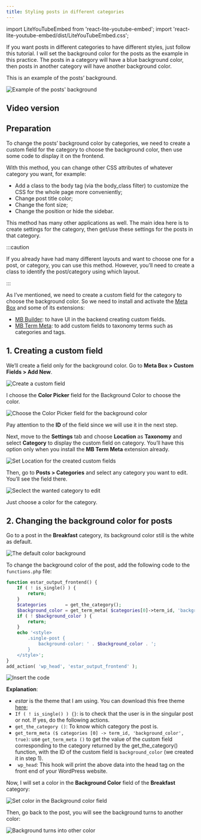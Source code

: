 ```yaml
---
title: Styling posts in different categories
---
```


import LiteYouTubeEmbed from 'react-lite-youtube-embed';
import 'react-lite-youtube-embed/dist/LiteYouTubeEmbed.css';

If you want posts in different categories to have different styles, just follow this tutorial. I will set the background color for the posts as the example in this practice. The posts in a category will have a blue background color, then posts in another category will have another background color.

This is an example of the posts’ background.

![Example of the posts' background](https://i.imgur.com/7TsL5Wb.png)

## Video version

<LiteYouTubeEmbed id='sV_ZW2y5CpY' />

## Preparation

To change the posts’ background color by categories, we need to create a custom field for the category to choose the background color, then use some code to display it on the frontend.

With this method, you can change other CSS attributes of whatever category you want, for example:

* Add a class to the body tag (via the body_class filter) to customize the CSS for the whole page more conveniently;
* Change post title color;
* Change the font size;
* Change the position or hide the sidebar.

This method has many other applications as well. The main idea here is to create settings for the category, then get/use these settings for the posts in that category.

:::caution

If you already have had many different layouts and want to choose one for a post, or category, you can use this method. However, you’ll need to create a class to identify the post/category using which layout.

:::

As I’ve mentioned, we need to create a custom field for the category to choose the background color. So we need to install and activate the [Meta Box](https://metabox.io/) and some of its extensions:

* [MB Builder](https://metabox.io/plugins/meta-box-builder/): to have UI in the backend creating custom fields.
* [MB Term Meta](https://metabox.io/plugins/mb-term-meta/): to add custom fields to taxonomy terms such as categories and tags.

## 1. Creating a custom field

We’ll create a field only for the background color. Go to **Meta Box > Custom Fields > Add New**.

![Create a custom field](https://i.imgur.com/tRptXL6.png)

I choose the **Color Picker** field for the Background Color to choose the color.

![Choose the Color Picker field for the background color](https://i.imgur.com/gk6FAJm.png)

Pay attention to the **ID** of the field since we will use it in the next step.

Next, move to the **Settings** tab and choose **Location** as **Taxonomy** and select **Category** to display the custom field on category. You’ll have this option only when you install the **MB Term Meta** extension already.

![Set Location for the created custom fields](https://i.imgur.com/4hf66vQ.png)

Then, go to **Posts > Categories** and select any category you want to edit. You’ll see the field there.

![Seclect the wanted category to edit](https://i.imgur.com/bCg14PX.png)

Just choose a color for the category.

## 2. Changing the background color for posts

Go to a post in the **Breakfast** category, its background color still is the white as default.

![The default color background](https://i.imgur.com/bFncjk8.png)

To change the background color of the post, add the following code to the `functions.php` file:

```php
function estar_output_frontend() {
	If ( ! is_single() ) {
		return;
	}
	$categories       = get_the_category();
	$background_color = get_term_meta( $categories[0]->term_id, 'background_color', true );
	if ( ! $background_color ) {
		return;
	}
	echo '<style>
		.single-post {
			background-color: ' . $background_color . ';
		}
	</style>';
}
add_action( 'wp_head', 'estar_output_frontend' );
```

![Insert the code](https://i.imgur.com/7glCfcO.png)

**Explanation**:

* *estar* is the theme that I am using. You can download this free theme [here](https://gretathemes.com/wordpress-themes/estar/);
* `If ( ! is_single() ) {}`: is to check that the user is in the singular post or not. If yes, do the following actions.
* `get_the_category ()`: To know which category the post is.
* `get_term_meta ($ categories [0] -> term_id, 'background_color', true)`: use `get_term_meta ()` to get the value of the custom field corresponding to the category returned by the get_the_category() function, with the ID of the custom field is `background_color` (we created it in step 1).
* ` wp_head`: This hook will print the above data into the head tag on the front end of your WordPress website.

Now, I will set a color in the **Background Color** field of the **Breakfast** category:

![Set color in the Background color field](https://i.imgur.com/pXdv8dr.png)

Then, go back to the post, you will see the background turns to another color:

![Background turns into other color](https://i.imgur.com/7TsL5Wb.png)

